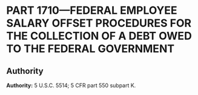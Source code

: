 # PART 1710—FEDERAL EMPLOYEE SALARY OFFSET PROCEDURES FOR THE COLLECTION OF A DEBT OWED TO THE FEDERAL GOVERNMENT


## Authority

**Authority:** 5 U.S.C. 5514; 5 CFR part 550 subpart K.





